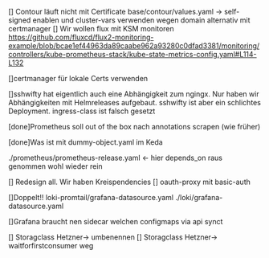 [] Contour läuft nicht mit Certificate
  base/contour/values.yaml -> self-signed enablen und cluster-vars verwenden wegen domain
  alternativ mit certmanager 
[] Wir wollen flux mit KSM monitoren
   https://github.com/fluxcd/flux2-monitoring-example/blob/bcae1ef44963da89caabe962a93280c0dfad3381/monitoring/controllers/kube-prometheus-stack/kube-state-metrics-config.yaml#L114-L132

[]certmanager für lokale Certs verwenden


[]sshwifty hat eigentlich auch eine Abhängigkeit zum ngingx. Nur haben wir Abhängigkeiten mit Helmreleases aufgebaut. 
  sshwifty ist aber ein schlichtes Deployment.
  ingress-class ist falsch gesetzt


[done]Prometheus soll out of the box nach annotations scrapen (wie früher)

[done]Was ist mit dummy-object.yaml im Keda

./prometheus/prometheus-release.yaml <- hier depends_on raus genommen wohl wieder rein

[] Redesign all. Wir haben Kreispendencies
[] oauth-proxy mit basic-auth

[]Doppelt!!
loki-promtail/grafana-datasource.yaml
./loki/grafana-datasource.yaml

[]Grafana braucht nen sidecar welchen configmaps via api synct

[] Storagclass Hetzner-> umbenennen
[] Storagclass Hetzner-> waitforfirstconsumer weg 
